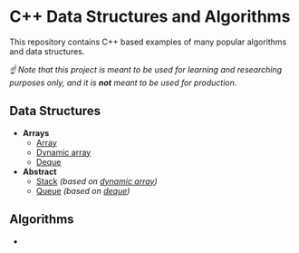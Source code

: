 # C++ Data Structures and Algorithms

This repository contains C++ based examples of many popular algorithms and data structures.

_☝ Note that this project is meant to be used for learning and researching purposes only, and it is **not** meant to be used for production._

## Data Structures

- **Arrays**
  - [Array](data_structures/array)
  - [Dynamic array](data_structures/dynamic_array)
  - [Deque](data_structures/deque)
- **Abstract**
  - [Stack](data_structures/stack) _(based on [dynamic array](data_structures/dynamic_array))_
  - [Queue](data_structures/queue) _(based on [deque](data_structures/deque))_

## Algorithms

-

